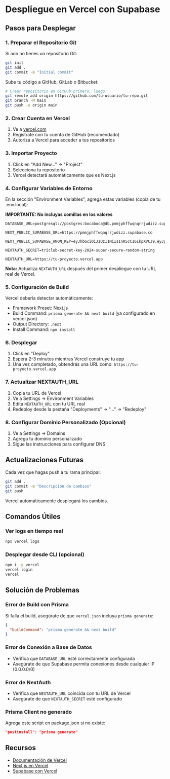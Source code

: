 # Despliegue en Vercel con Supabase

## Pasos para Desplegar

### 1. Preparar el Repositorio Git

Si aún no tienes un repositorio Git:

```bash
git init
git add .
git commit -m "Initial commit"
```

Sube tu código a GitHub, GitLab o Bitbucket:

```bash
# Crear repositorio en GitHub primero, luego:
git remote add origin https://github.com/tu-usuario/tu-repo.git
git branch -M main
git push -u origin main
```

### 2. Crear Cuenta en Vercel

1. Ve a [vercel.com](https://vercel.com)
2. Regístrate con tu cuenta de GitHub (recomendado)
3. Autoriza a Vercel para acceder a tus repositorios

### 3. Importar Proyecto

1. Click en "Add New..." → "Project"
2. Selecciona tu repositorio
3. Vercel detectará automáticamente que es Next.js

### 4. Configurar Variables de Entorno

En la sección "Environment Variables", agrega estas variables (copia de tu .env.local):

**IMPORTANTE: No incluyas comillas en los valores**

```
DATABASE_URL=postgresql://postgres:bocaboca@db.pmmjphffwqnqrrjwdizz.supabase.co:5432/postgres

NEXT_PUBLIC_SUPABASE_URL=https://pmmjphffwqnqrrjwdizz.supabase.co

NEXT_PUBLIC_SUPABASE_ANON_KEY=eyJhbGciOiJIUzI1NiIsInR5cCI6IkpXVCJ9.eyJpc3MiOiJzdXBhYmFzZSIsInJlZiI6InBtbWpwaGZmd3FucXJyandkaXp6Iiwicm9sZSI6ImFub24iLCJpYXQiOjE3NjE1OTg3NDMsImV4cCI6MjA3NzE3NDc0M30.55UMetRM_i8UR9BGaNRX3sJJnsrG2WdRPANd3R3Weh0

NEXTAUTH_SECRET=triclub-secret-key-2024-super-secure-random-string

NEXTAUTH_URL=https://tu-proyecto.vercel.app
```

**Nota:** Actualiza `NEXTAUTH_URL` después del primer despliegue con tu URL real de Vercel.

### 5. Configuración de Build

Vercel debería detectar automáticamente:
- Framework Preset: Next.js
- Build Command: `prisma generate && next build` (ya configurado en vercel.json)
- Output Directory: `.next`
- Install Command: `npm install`

### 6. Desplegar

1. Click en "Deploy"
2. Espera 2-3 minutos mientras Vercel construye tu app
3. Una vez completado, obtendrás una URL como: `https://tu-proyecto.vercel.app`

### 7. Actualizar NEXTAUTH_URL

1. Copia tu URL de Vercel
2. Ve a Settings → Environment Variables
3. Edita `NEXTAUTH_URL` con tu URL real
4. Redeploy desde la pestaña "Deployments" → "..." → "Redeploy"

### 8. Configurar Dominio Personalizado (Opcional)

1. Ve a Settings → Domains
2. Agrega tu dominio personalizado
3. Sigue las instrucciones para configurar DNS

## Actualizaciones Futuras

Cada vez que hagas push a tu rama principal:

```bash
git add .
git commit -m "Descripción de cambios"
git push
```

Vercel automáticamente desplegará los cambios.

## Comandos Útiles

### Ver logs en tiempo real
```bash
npx vercel logs
```

### Desplegar desde CLI (opcional)
```bash
npm i -g vercel
vercel login
vercel
```

## Solución de Problemas

### Error de Build con Prisma
Si falla el build, asegúrate de que `vercel.json` incluya `prisma generate`:
```json
{
  "buildCommand": "prisma generate && next build"
}
```

### Error de Conexión a Base de Datos
- Verifica que `DATABASE_URL` esté correctamente configurada
- Asegúrate de que Supabase permita conexiones desde cualquier IP (0.0.0.0/0)

### Error de NextAuth
- Verifica que `NEXTAUTH_URL` coincida con tu URL de Vercel
- Asegúrate de que `NEXTAUTH_SECRET` esté configurado

### Prisma Client no generado
Agrega este script en package.json si no existe:
```json
"postinstall": "prisma generate"
```

## Recursos

- [Documentación de Vercel](https://vercel.com/docs)
- [Next.js en Vercel](https://vercel.com/docs/frameworks/nextjs)
- [Supabase con Vercel](https://supabase.com/docs/guides/getting-started/quickstarts/nextjs)
